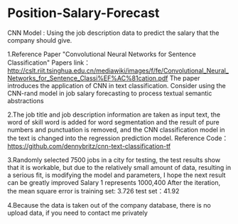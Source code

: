 # Position-Salary-Forecast
CNN Model : Using the job description data to predict the salary that the company should give.

1.Reference Paper "Convolutional Neural Networks for Sentence Classification"
Papers link：http://cslt.riit.tsinghua.edu.cn/mediawiki/images/f/fe/Convolutional_Neural_Networks_for_Sentence_Classi%EF%AC%81cation.pdf
The paper introduces the application of CNN in text classification. Consider using the CNN-rand model in job salary forecasting to process textual semantic abstractions

2.The job title and job description information are taken as input text, the word of skill word is added for word segmentation and the result of pure numbers and punctuation is removed, and the CNN classification model in the text is changed into the regression prediction model. Reference Code：https://github.com/dennybritz/cnn-text-classification-tf

3.Randomly selected 7500 jobs in a city for testing, the test results show that it is workable, but due to the relatively small amount of data, resulting in a serious fit, is modifying the model and parameters, I hope the next result can be greatly improved
Salary 1 represents 1000,400 After the iteration, the mean square error is training set: 3.726 test set：41.92

4.Because the data is taken out of the company database, there is no upload data, if you need to contact me privately

